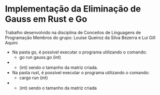 # Implementação da Eliminação de Gauss em Rust e Go

Trabalho desenvolvido na disciplina de Conceitos de Linguagens de Programação
Membros do grupo: Louise Queiroz da Silva Bezerra e Lui Gill Aquini

- Na pasta go, é possível executar o programa utilizando o comando:
  - go run gauss.go (int)
- - (int) sendo o tamanho da matriz criada.
- Na pasta rust, é possível executar o programa utilizando o comando:
  - cargo run (int)
- - (int) sendo o tamanho da matriz criada
